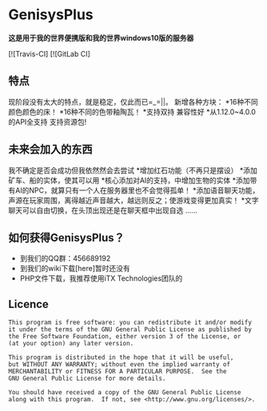 GenisysPlus
===================

__这是用于我的世界便携版和我的世界windows10版的服务器__

[![Travis-CI]
[![GitLab CI]


特点
-------------
现阶段没有太大的特点，就是稳定，仅此而已=_=||。
新增各种方块：
*16种不同颜色颜色的床！
*16种不同的色带釉陶瓦！
*支持双持
兼容性好
*从1.12.0~4.0.0的API全支持
支持资源包!

未来会加入的东西
-------------
我不确定是否会成功但我依然然会去尝试
*增加红石功能（不再只是摆设）
*添加矿车、船的实体，使其可以用
*核心添加对AI的支持，中增加生物的实体
*添加带有AI的NPC，就算只有一个人在服务器里也不会觉得孤单！
*添加语音聊天功能，声源在玩家周围，离得越近声音越大，越远则反之；使游戏变得更加真实！
*文字聊天可以自由切换，在头顶出现还是在聊天框中出现自选
......



如何获得GenisysPlus？
-------------
* 到我们的QQ群：456689192
* 到我们的wiki下载[here]暂时还没有
* PHP文件下载，我推荐使用iTX Technologies团队的



Licence
-------------
	This program is free software: you can redistribute it and/or modify
	it under the terms of the GNU General Public License as published by
	the Free Software Foundation, either version 3 of the License, or
	(at your option) any later version.

	This program is distributed in the hope that it will be useful,
	but WITHOUT ANY WARRANTY; without even the implied warranty of
	MERCHANTABILITY or FITNESS FOR A PARTICULAR PURPOSE.  See the
	GNU General Public License for more details.

	You should have received a copy of the GNU General Public License
	along with this program.  If not, see <http://www.gnu.org/licenses/>.
